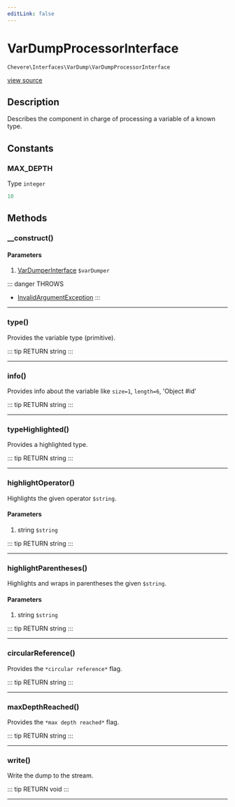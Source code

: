 ```yaml
---
editLink: false
---
```


# VarDumpProcessorInterface

`Chevere\Interfaces\VarDump\VarDumpProcessorInterface`

[view source](https://github.com/chevere/chevere/blob/master/VarDump/VarDumpProcessorInterface.php)

## Description

Describes the component in charge of processing a variable of a known type.

## Constants

### MAX_DEPTH

Type `integer`

```php
10
```

## Methods

### __construct()

#### Parameters

1. [VarDumperInterface](./VarDumperInterface.md) `$varDumper`

::: danger THROWS
- [InvalidArgumentException](../../Exceptions/Core/InvalidArgumentException.md) 
:::

---

### type()

Provides the variable type (primitive).

::: tip RETURN
string
:::

---

### info()

Provides info about the variable like `size=1`, `length=6`, 'Object #id'

::: tip RETURN
string
:::

---

### typeHighlighted()

Provides a highlighted type.

::: tip RETURN
string
:::

---

### highlightOperator()

Highlights the given operator `$string`.

#### Parameters

1. string `$string`

::: tip RETURN
string
:::

---

### highlightParentheses()

Highlights and wraps in parentheses the given `$string`.

#### Parameters

1. string `$string`

::: tip RETURN
string
:::

---

### circularReference()

Provides the `*circular reference*` flag.

::: tip RETURN
string
:::

---

### maxDepthReached()

Provides the `*max depth reached*` flag.

::: tip RETURN
string
:::

---

### write()

Write the dump to the stream.

::: tip RETURN
void
:::

---
